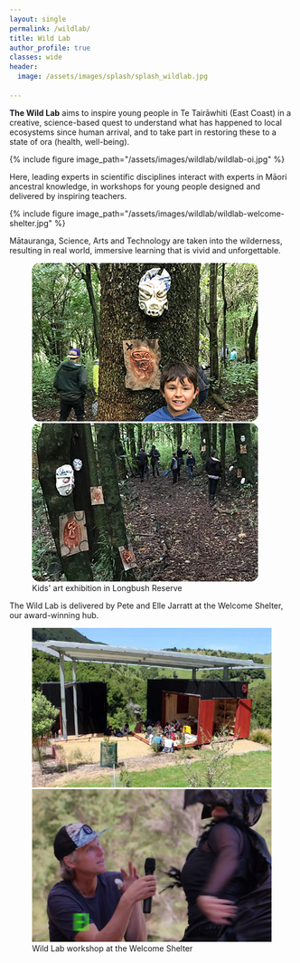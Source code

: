 ```yaml
---
layout: single
permalink: /wildlab/
title: Wild Lab
author_profile: true
classes: wide
header:
  image: /assets/images/splash/splash_wildlab.jpg

---
```


**The Wild Lab** aims to inspire young people in Te Tairāwhiti (East Coast) in a creative, science-based quest to understand what has happened to local ecosystems since human arrival, and to take part in restoring these to a state of ora (health, well-being).

{% include figure image_path="/assets/images/wildlab/wildlab-oi.jpg" %}

Here, leading experts in scientific disciplines interact with experts in Māori ancestral knowledge, in workshops for young people designed and delivered by inspiring teachers.

{% include figure image_path="/assets/images/wildlab/wildlab-welcome-shelter.jpg" %}

Mātauranga, Science, Arts and Technology are taken into the wilderness, resulting in real world, immersive learning that is vivid and unforgettable. 

<figure class="half">
    <a href="/assets/images/news/kids-art-01.jpg"><img src="/assets/images/news/kids-art-01.jpg"></a>
    <a href="/assets/images/news/kids-art-02.jpg"><img src="/assets/images/news/kids-art-02.jpg"></a>
    <figcaption>Kids' art exhibition in Longbush Reserve</figcaption>
</figure>

The Wild Lab is delivered by Pete and Elle Jarratt at the Welcome Shelter, our award-winning hub.

<figure class="half">
    <a href="/assets/images/news/wild-lab-workshop.jpg"><img src="/assets/images/news/wild-lab-workshop.jpg"></a>
    <a href="/assets/images/news/wild-lab-intro.jpg"><img src="/assets/images/news/wild-lab-intro.jpg"></a>
    <figcaption>Wild Lab workshop at the Welcome Shelter</figcaption>
</figure>

